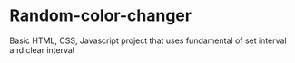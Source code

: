 # Random-color-changer
Basic HTML, CSS, Javascript project that uses fundamental of set interval and clear interval

